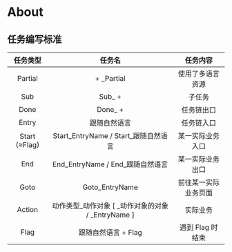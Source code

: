 # About

## 任务编写标准

| 任务类型 | 任务名 | 任务内容 |
| :----: | :----: | :----: |
| Partial | + _Partial | 使用了多语言资源 |
| Sub | Sub_ + | 子任务 |
| Done | Done_ + | 任务链出口 |
| Entry | 跟随自然语言 | 任务链入口 |
| Start (≈Flag) | Start_EntryName / Start_跟随自然语言  | 某一实际业务入口 |
| End | End_EntryName / End_跟随自然语言 | 某一实际业务出口 |
| Goto | Goto_EntryName | 前往某一实际业务页面 |
| Action | 动作类型_动作对象 [ _动作对象的对象 / _EntryName ] | 实际业务 |
| Flag | 跟随自然语言 + Flag | 遇到 Flag 时结束 |

